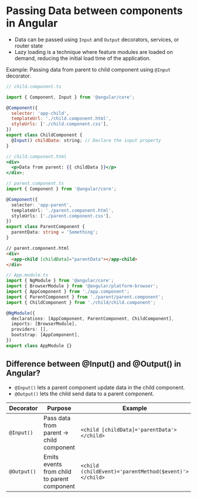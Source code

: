 # Passing Data between components in Angular

- Data can be passed using `Input` and `Output` decorators, services, or router state
- Lazy loading is a technique where feature modules are loaded on demand, reducing the initial load time of the application.

Example: Passing data from parent to child component using `@Input` decorator.

```jsx
// child.component.ts

import { Component, Input } from '@angular/core';

@Component({
  selector: 'app-child',
  templateUrl: './child.component.html',
  styleUrls: ['./child.component.css'],
})
export class ChildComponent {
  @Input() childData: string; // Declare the input property
}

// child.component.html
<div>
  <p>Data from parent: {{ childData }}</p>
</div>;
```

```typescript
// parent.component.ts
import { Component } from '@angular/core';

@Component({
  selector: 'app-parent',
  templateUrl: './parent.component.html',
  styleUrls: ['./parent.component.css'],
})
export class ParentComponent {
  parentData: string = 'Something';
}
```

```html
// parent.component.html
<div>
  <app-child [childData]="parentData"></app-child>
</div>
```

```typescript
// App.module.ts
import { NgModule } from '@angular/core';
import { BrowserModule } from '@angular/platform-browser';
import { AppComponent } from './app.component';
import { ParentComponent } from './parent/parent.component';
import { ChildComponent } from './child/child.component';

@NgModule({
  declarations: [AppComponent, ParentComponent, ChildComponent],
  imports: [BrowserModule],
  providers: [],
  bootstrap: [AppComponent],
})
export class AppModule {}
```

## Difference between @Input() and @Output() in Angular?

- `@Input()` lets a parent component update data in the child component.
- `@Output()` lets the child send data to a parent component.

| Decorator   | Purpose                                     | Example                                               |
|-------------|---------------------------------------------|-------------------------------------------------------|
| `@Input()`  | Pass data from parent -> child component    | `<child [childData]='parentData'></child>`            |
| `@Output()` | Emits events from child to parent component | `<child (childEvent)='parentMethod($event)'></child>` |